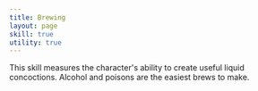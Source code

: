 ```yaml
---
title: Brewing
layout: page
skill: true
utility: true
---
```


This skill measures the character's ability to create useful liquid concoctions. Alcohol and poisons are the easiest brews to make.
